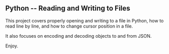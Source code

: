 ## Python -- Reading and Writing to Files

This project covers properly opening and writing to a file in Python, how to read line by line, and how to change cursor position in a file.

It also focuses on encoding and decoding objects to and from JSON.

Enjoy.
